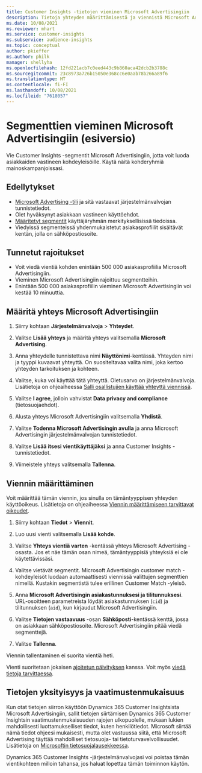 ```yaml
---
title: Customer Insights -tietojen vieminen Microsoft Advertisingiin
description: Tietoja yhteyden määrittämisestä ja viennistä Microsoft Advertisingiin.
ms.date: 10/08/2021
ms.reviewer: mhart
ms.service: customer-insights
ms.subservice: audience-insights
ms.topic: conceptual
author: pkieffer
ms.author: philk
manager: shellyha
ms.openlocfilehash: 12fd221acb7c0eed443c9b860aca42dcb2b3788c
ms.sourcegitcommit: 23c8973a726b15050e368cc6e0aab78b266a89f6
ms.translationtype: HT
ms.contentlocale: fi-FI
ms.lasthandoff: 10/08/2021
ms.locfileid: "7618057"
---
```

# <a name="export-segments-to-microsoft-advertising-preview"></a>Segmenttien vieminen Microsoft Advertisingiin (esiversio)

Vie Customer Insights -segmentit Microsoft Advertisingiin, jotta voit luoda asiakkaiden vastineen kohdeyleisöille. Käytä näitä kohderyhmiä mainoskampanjoissasi.

## <a name="prerequisites"></a>Edellytykset

-   [Microsoft Advertising -tili](https://ads.microsoft.com/) ja sitä vastaavat järjestelmänvalvojan tunnistetiedot.
-   Olet hyväksynyt asiakkaan vastineen käyttöehdot. 
-   [Määritetyt segmentit](segments.md) käyttäjäryhmän merkityksellisissä tiedoissa.
-   Viedyissä segmenteissä yhdenmukaistetut asiakasprofiilit sisältävät kentän, jolla on sähköpostiosoite.

## <a name="known-limitations"></a>Tunnetut rajoitukset

- Voit viedä vientiä kohden enintään 500 000 asiakasprofiilia Microsoft Advertisingiin.
- Vieminen Microsoft Advertisingiin rajoittuu segmentteihin.
- Enintään 500 000 asiakasprofiilin vieminen Microsoft Advertisingiin voi kestää 10 minuuttia. 


## <a name="set-up-the-connection-to-microsoft-advertising"></a>Määritä yhteys Microsoft Advertisingiin

1. Siirry kohtaan **Järjestelmänvalvoja** > **Yhteydet**.

1. Valitse **Lisää yhteys** ja määritä yhteys valitsemalla **Microsoft Advertising**.

1. Anna yhteydelle tunnistettava nimi **Näyttönimi**-kentässä. Yhteyden nimi ja tyyppi kuvaavat yhteyttä. On suositeltavaa valita nimi, joka kertoo yhteyden tarkoituksen ja kohteen.

1. Valitse, kuka voi käyttää tätä yhteyttä. Oletusarvo on järjestelmänvalvoja. Lisätietoja on ohjeaiheessa [Salli osallistujien käyttää yhteyttä viennissä](connections.md#allow-contributors-to-use-a-connection-for-exports).

1. Valitse **I agree**, jolloin vahvistat **Data privacy and compliance** (tietosuojaehdot).

1. Alusta yhteys Microsoft Advertisingiin valitsemalla **Yhdistä**.

1. Valitse **Todenna Microsoft Advertisingin avulla** ja anna Microsoft Advertisingin järjestelmänvalvojan tunnistetiedot.

1. Valitse **Lisää itsesi vientikäyttäjäksi** ja anna Customer Insights -tunnistetiedot.

1. Viimeistele yhteys valitsemalla **Tallenna**.

## <a name="configure-an-export"></a>Viennin määrittäminen

Voit määrittää tämän viennin, jos sinulla on tämäntyyppisen yhteyden käyttöoikeus. Lisätietoja on ohjeaiheessa [Viennin määrittämiseen tarvittavat oikeudet](export-destinations.md#set-up-a-new-export).

1. Siirry kohtaan **Tiedot** > **Viennit**.

1. Luo uusi vienti valitsemalla **Lisää kohde**.

1. Valitse **Yhteys vientiä varten** -kentässä yhteys Microsoft Advertising -osasta. Jos et näe tämän osan nimeä, tämäntyyppisiä yhteyksiä ei ole käytettävissäsi.

1. Valitse vietävät segmentit. Microsoft Advertisingin customer match -kohdeyleisöt luodaan automaattisesti viennissä valittujen segmenttien nimellä. Kustakin segmentistä tulee erillinen Customer Match -yleisö. 

1. Anna **Microsoft Advertisingin asiakastunnuksesi ja tilitunnuksesi**. URL-osoitteen parametreista löydät asiakastunnuksen (`cid`) ja tilitunnuksen (`aid`), kun kirjaudut Microsoft Advertisingiin.

1. Valitse **Tietojen vastaavuus** -osan **Sähköposti**-kentässä kenttä, jossa on asiakkaan sähköpostiosoite. Microsoft Advertisingiin pitää viedä segmenttejä.

1. Valitse **Tallenna**.

Viennin tallentaminen ei suorita vientiä heti.

Vienti suoritetaan jokaisen [ajoitetun päivityksen](system.md#schedule-tab) kanssa. Voit myös [viedä tietoja tarvittaessa](export-destinations.md#run-exports-on-demand). 


## <a name="data-privacy-and-compliance"></a>Tietojen yksityisyys ja vaatimustenmukaisuus

Kun otat tietojen siirron käyttöön Dynamics 365 Customer Insightsista Microsoft Advertisingiin, sallit tietojen siirtämisen Dynamics 365 Customer Insightsin vaatimustenmukaisuuden rajojen ulkopuolelle, mukaan lukien mahdollisesti luottamukselliset tiedot, kuten henkilötiedot. Microsoft siirtää nämä tiedot ohjeesi mukaisesti, mutta olet vastuussa siitä, että Microsoft Advertising täyttää mahdolliset tietosuoja- tai tietoturvavelvollisuudet. Lisätietoja on [Microsoftin tietosuojalausekkeessa](https://go.microsoft.com/fwlink/?linkid=396732).

Dynamics 365 Customer Insights -järjestelmänvalvojasi voi poistaa tämän vientikohteen milloin tahansa, jos haluat lopettaa tämän toiminnon käytön.

